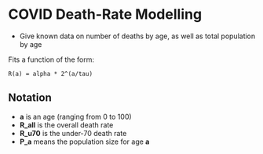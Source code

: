 # COVID Death-Rate Modelling

- Give known data on number of deaths by age, as well as total population by age

Fits a function of the form:
```
R(a) = alpha * 2^(a/tau)
```

## Notation
- **a** is an age (ranging from 0 to 100)
- **R_all** is the overall death rate
- **R_u70** is the under-70 death rate
- **P_a** means the population size for age **a**